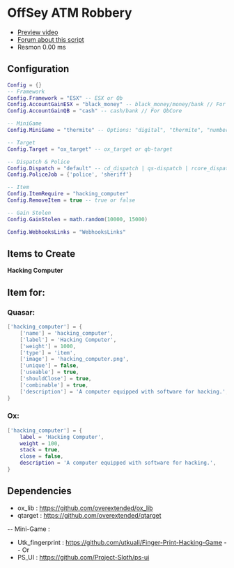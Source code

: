 # OffSey ATM Robbery

- [Preview video](LIEN_VERS_LA_VIDEO)
- [Forum about this script](LIEN_VERS_LE_FORUM)
- Resmon 0.00 ms

## Configuration

```lua
Config = {}
-- Framework
Config.Framework = "ESX" -- ESX or Qb
Config.AccountGainESX = "black_money" -- black_money/money/bank // For ESX
Config.AccountGainQB = "cash" -- cash/bank // For QbCore

-- MiniGame
Config.MiniGame = "thermite" -- Options: "digital", "thermite", "number_maze"

-- Target
Config.Target = "ox_target" -- ox_target or qb-target

-- Dispatch & Police
Config.Dispatch = "default" -- cd_dispatch | qs-dispatch | rcore_dispatch | ps-dispatch | default
Config.PoliceJob = {'police', 'sheriff'}

-- Item
Config.ItemRequire = "hacking_computer"
Config.RemoveItem = true -- true or false

-- Gain Stolen
Config.GainStolen = math.random(10000, 15000)

Config.WebhooksLinks = "WebhooksLinks"
```

## Items to Create

**Hacking Computer**

## Item for:
### Quasar:
```lua
['hacking_computer'] = {
    ['name'] = 'hacking_computer',
    ['label'] = 'Hacking Computer',
    ['weight'] = 1000,
    ['type'] = 'item',
    ['image'] = 'hacking_computer.png',
    ['unique'] = false,
    ['useable'] = true,
    ['shouldClose'] = true,
    ['combinable'] = true,
    ['description'] = 'A computer equipped with software for hacking.',
}
```
### Ox:
```lua
['hacking_computer'] = {
    label = 'Hacking Computer',
    weight = 100,
    stack = true,
    close = false,
    description = 'A computer equipped with software for hacking.',
}
```

## Dependencies

- ox_lib : https://github.com/overextended/ox_lib
- qtarget : https://github.com/overextended/qtarget

-- Mini-Game :

- Utk_fingerprint : https://github.com/utkuali/Finger-Print-Hacking-Game
-- Or
- PS_UI : https://github.com/Project-Sloth/ps-ui
